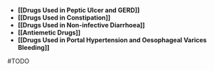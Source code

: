 - **[[Drugs Used in Peptic Ulcer and GERD]]**
- **[[Drugs Used in Constipation]]**
- **[[Drugs Used in Non-infective Diarrhoea]]**
- **[[Antiemetic Drugs]]**
- **[[Drugs Used in Portal Hypertension and Oesophageal Varices Bleeding]]**

#TODO